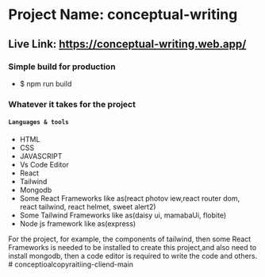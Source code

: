 # Project Name: conceptual-writing
## Live Link: https://conceptual-writing.web.app/

### Simple build for production
* $ npm run build

### Whatever it takes for the project
#### `Languages & tools`
* HTML
* CSS
* JAVASCRIPT
* Vs Code Editor
* React
* Tailwind
* Mongodb
* Some React Frameworks like as(react photov iew,react router dom, react tailwind, react helmet, sweet alert2) 
* Some Tailwind Frameworks like as(daisy ui, mamabaUi, flobite)
* Node js framework like as(express)


For the project, for example, the components of tailwind, then some React Frameworks is needed to be installed to create this project,and also need to install mongodb, then a code editor is required to write the code and others.
#   c o n c e p t i o a l c o p y r a i t i i n g - c l i e n d - m a i n  
 